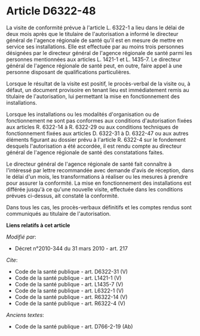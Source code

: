 # Article D6322-48

La visite de conformité prévue à l'article L. 6322-1 a lieu dans le délai de deux mois après que le titulaire de
l'autorisation a informé le directeur général de l'agence régionale de santé qu'il est en mesure de mettre en service ses
installations. Elle est effectuée par au moins trois personnes désignées par le directeur général de l'agence régionale de
santé parmi les personnes mentionnées aux articles L. 1421-1 et L. 1435-7. Le directeur général de l'agence régionale de
santé peut, en outre, faire appel à une personne disposant de qualifications particulières. 

Lorsque le résultat de la visite est positif, le procès-verbal de la visite ou, à défaut, un document provisoire en tenant
lieu est immédiatement remis au titulaire de l'autorisation, lui permettant la mise en fonctionnement des installations. 

Lorsque les installations ou les modalités d'organisation ou de fonctionnement ne sont pas conformes aux conditions
d'autorisation fixées aux articles R. 6322-14 à R. 6322-29 ou aux conditions techniques de fonctionnement fixées aux articles
D. 6322-31 à D. 6322-47 ou aux autres éléments figurant au dossier prévu à l'article R. 6322-4 sur le fondement desquels
l'autorisation a été accordée, il est rendu compte au directeur général de l'agence régionale de santé des constatations
faites. 

Le directeur général de l'agence régionale de santé fait connaître à l'intéressé par lettre recommandée avec demande d'avis
de réception, dans le délai d'un mois, les transformations à réaliser ou les mesures à prendre pour assurer la conformité. La
mise en fonctionnement des installations est différée jusqu'à ce qu'une nouvelle visite, effectuée dans les conditions
prévues ci-dessus, ait constaté la conformité. 

Dans tous les cas, les procès-verbaux définitifs et les comptes rendus sont communiqués au titulaire de l'autorisation.

**Liens relatifs à cet article**

_Modifié par_:

  - Décret n°2010-344 du 31 mars 2010 - art. 217

_Cite_:

  - Code de la santé publique - art. D6322-31 (V)
  - Code de la santé publique - art. L1421-1 (V)
  - Code de la santé publique - art. L1435-7 (V)
  - Code de la santé publique - art. L6322-1 (V)
  - Code de la santé publique - art. R6322-14 (V)
  - Code de la santé publique - art. R6322-4 (V)

_Anciens textes_:

  - Code de la santé publique - art. D766-2-19 (Ab)
